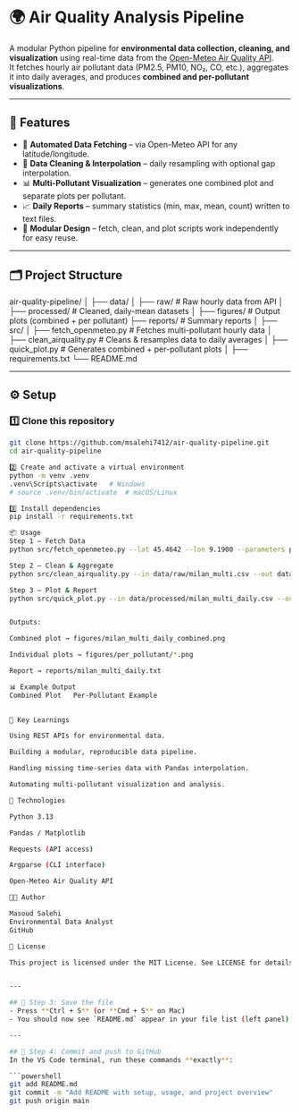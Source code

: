 # 🌍 Air Quality Analysis Pipeline

A modular Python pipeline for **environmental data collection, cleaning, and visualization** using real-time data from the [Open-Meteo Air Quality API](https://open-meteo.com/).  
It fetches hourly air pollutant data (PM2.5, PM10, NO₂, CO, etc.), aggregates it into daily averages, and produces **combined and per-pollutant visualizations**.

---

## 🚀 Features
- 📡 **Automated Data Fetching** – via Open-Meteo API for any latitude/longitude.
- 🧹 **Data Cleaning & Interpolation** – daily resampling with optional gap interpolation.
- 📊 **Multi-Pollutant Visualization** – generates one combined plot and separate plots per pollutant.
- 📈 **Daily Reports** – summary statistics (min, max, mean, count) written to text files.
- 🧩 **Modular Design** – fetch, clean, and plot scripts work independently for easy reuse.

---

## 🗂 Project Structure


air-quality-pipeline/
│
├── data/
│ ├── raw/ # Raw hourly data from API
│ ├── processed/ # Cleaned, daily-mean datasets
│
├── figures/ # Output plots (combined + per pollutant)
├── reports/ # Summary reports
│
├── src/
│ ├── fetch_openmeteo.py # Fetches multi-pollutant hourly data
│ ├── clean_airquality.py # Cleans & resamples data to daily averages
│ ├── quick_plot.py # Generates combined + per-pollutant plots
│
├── requirements.txt
└── README.md


---

## ⚙️ Setup

### 1️⃣ Clone this repository
```bash
git clone https://github.com/msalehi7412/air-quality-pipeline.git
cd air-quality-pipeline

2️⃣ Create and activate a virtual environment
python -m venv .venv
.venv\Scripts\activate   # Windows
# source .venv/bin/activate  # macOS/Linux

3️⃣ Install dependencies
pip install -r requirements.txt

📦 Usage
Step 1 — Fetch Data
python src/fetch_openmeteo.py --lat 45.4642 --lon 9.1900 --parameters pm25,pm10,no2,co --out data/raw/milan_multi.csv

Step 2 — Clean & Aggregate
python src/clean_airquality.py --in data/raw/milan_multi.csv --out data/processed/milan_multi_daily.csv --interpolate

Step 3 — Plot & Report
python src/quick_plot.py --in data/processed/milan_multi_daily.csv --out figures/milan_multi_daily_combined.png --report reports/milan_multi_daily.txt --separate_dir figures/per_pollutant


Outputs:

Combined plot → figures/milan_multi_daily_combined.png

Individual plots → figures/per_pollutant/*.png

Report → reports/milan_multi_daily.txt

📊 Example Output
Combined Plot	Per-Pollutant Example

	
🧠 Key Learnings

Using REST APIs for environmental data.

Building a modular, reproducible data pipeline.

Handling missing time-series data with Pandas interpolation.

Automating multi-pollutant visualization and analysis.

🔧 Technologies

Python 3.13

Pandas / Matplotlib

Requests (API access)

Argparse (CLI interface)

Open-Meteo Air Quality API

👨‍💻 Author

Masoud Salehi
Environmental Data Analyst
GitHub

📄 License

This project is licensed under the MIT License. See LICENSE for details.


---

## 💾 Step 3: Save the file
- Press **Ctrl + S** (or **Cmd + S** on Mac)  
- You should now see `README.md` appear in your file list (left panel).

---

## 🧱 Step 4: Commit and push to GitHub
In the VS Code terminal, run these commands **exactly**:

```powershell
git add README.md
git commit -m "Add README with setup, usage, and project overview"
git push origin main